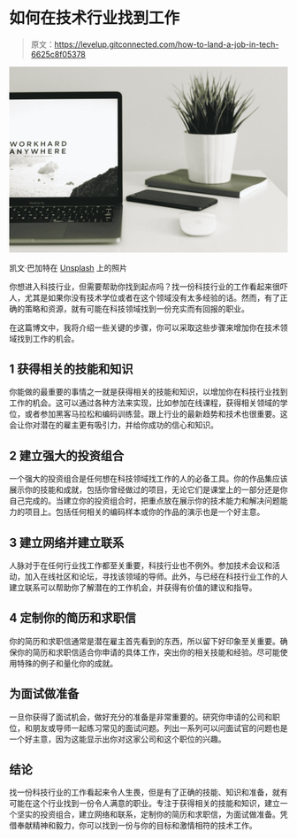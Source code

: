 # 如何在技术行业找到工作

> 原文：<https://levelup.gitconnected.com/how-to-land-a-job-in-tech-6625c8f05378>

![](img/b4b9d51228c9f995d3fa72199c104520.png)

凯文·巴加特在 [Unsplash](https://unsplash.com?utm_source=medium&utm_medium=referral) 上的照片

你想进入科技行业，但需要帮助你找到起点吗？找一份科技行业的工作看起来很吓人，尤其是如果你没有技术学位或者在这个领域没有太多经验的话。然而，有了正确的策略和资源，就有可能在科技领域找到一份充实而有回报的职业。

在这篇博文中，我将介绍一些关键的步骤，你可以采取这些步骤来增加你在技术领域找到工作的机会。

## 1 获得相关的技能和知识

你能做的最重要的事情之一就是获得相关的技能和知识，以增加你在科技行业找到工作的机会。这可以通过各种方法来实现，比如参加在线课程，获得相关领域的学位，或者参加黑客马拉松和编码训练营。跟上行业的最新趋势和技术也很重要。这会让你对潜在的雇主更有吸引力，并给你成功的信心和知识。

## 2 建立强大的投资组合

一个强大的投资组合是任何想在科技领域找工作的人的必备工具。你的作品集应该展示你的技能和成就，包括你曾经做过的项目，无论它们是课堂上的一部分还是你自己完成的。当建立你的投资组合时，把重点放在展示你的技术能力和解决问题能力的项目上。包括任何相关的编码样本或你的作品的演示也是一个好主意。

## 3 建立网络并建立联系

人脉对于在任何行业找工作都至关重要，科技行业也不例外。参加技术会议和活动，加入在线社区和论坛，寻找该领域的导师。此外，与已经在科技行业工作的人建立联系可以帮助你了解潜在的工作机会，并获得有价值的建议和指导。

## 4 定制你的简历和求职信

你的简历和求职信通常是潜在雇主首先看到的东西，所以留下好印象至关重要。确保你的简历和求职信适合你申请的具体工作，突出你的相关技能和经验。尽可能使用特殊的例子和量化你的成就。

## 为面试做准备

一旦你获得了面试机会，做好充分的准备是非常重要的。研究你申请的公司和职位，和朋友或导师一起练习常见的面试问题。列出一系列可以问面试官的问题也是一个好主意，因为这能显示出你对这家公司和这个职位的兴趣。

## 结论

找一份科技行业的工作看起来令人生畏，但是有了正确的技能、知识和准备，就有可能在这个行业找到一份令人满意的职业。专注于获得相关的技能和知识，建立一个坚实的投资组合，建立网络和联系，定制你的简历和求职信，为面试做准备。凭借奉献精神和毅力，你可以找到一份与你的目标和激情相符的技术工作。